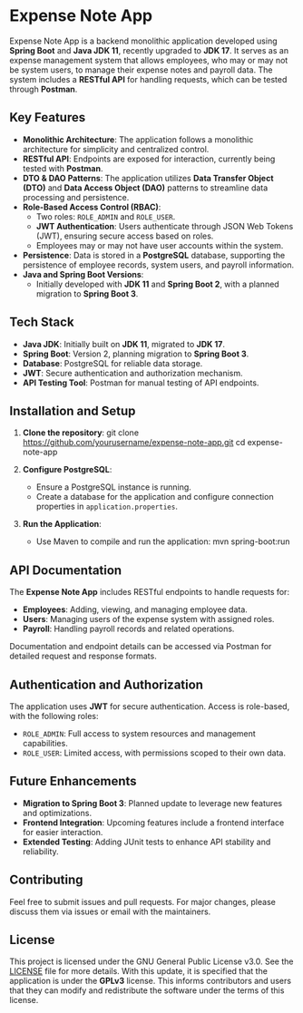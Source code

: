 # Expense Note App

Expense Note App is a backend monolithic application developed using **Spring Boot** and **Java JDK 11**, recently upgraded to **JDK 17**. It serves as an expense management system that allows employees, who may or may not be system users, to manage their expense notes and payroll data. The system includes a **RESTful API** for handling requests, which can be tested through **Postman**.

## Key Features

- **Monolithic Architecture**: The application follows a monolithic architecture for simplicity and centralized control.
- **RESTful API**: Endpoints are exposed for interaction, currently being tested with **Postman**.
- **DTO & DAO Patterns**: The application utilizes **Data Transfer Object (DTO)** and **Data Access Object (DAO)** patterns to streamline data processing and persistence.
- **Role-Based Access Control (RBAC)**:
  - Two roles: `ROLE_ADMIN` and `ROLE_USER`.
  - **JWT Authentication**: Users authenticate through JSON Web Tokens (JWT), ensuring secure access based on roles.
  - Employees may or may not have user accounts within the system.
- **Persistence**: Data is stored in a **PostgreSQL** database, supporting the persistence of employee records, system users, and payroll information.
- **Java and Spring Boot Versions**: 
  - Initially developed with **JDK 11** and **Spring Boot 2**, with a planned migration to **Spring Boot 3**.

## Tech Stack

- **Java JDK**: Initially built on **JDK 11**, migrated to **JDK 17**.
- **Spring Boot**: Version 2, planning migration to **Spring Boot 3**.
- **Database**: PostgreSQL for reliable data storage.
- **JWT**: Secure authentication and authorization mechanism.
- **API Testing Tool**: Postman for manual testing of API endpoints.

## Installation and Setup

1. **Clone the repository**:
      git clone https://github.com/yourusername/expense-note-app.git
   cd expense-note-app
   

2. **Configure PostgreSQL**:
   - Ensure a PostgreSQL instance is running.
   - Create a database for the application and configure connection properties in `application.properties`.

3. **Run the Application**:
   - Use Maven to compile and run the application:
     mvn spring-boot:run
     

## API Documentation

The **Expense Note App** includes RESTful endpoints to handle requests for:
- **Employees**: Adding, viewing, and managing employee data.
- **Users**: Managing users of the expense system with assigned roles.
- **Payroll**: Handling payroll records and related operations.

Documentation and endpoint details can be accessed via Postman for detailed request and response formats.

## Authentication and Authorization

The application uses **JWT** for secure authentication. Access is role-based, with the following roles:
- `ROLE_ADMIN`: Full access to system resources and management capabilities.
- `ROLE_USER`: Limited access, with permissions scoped to their own data.

## Future Enhancements

- **Migration to Spring Boot 3**: Planned update to leverage new features and optimizations.
- **Frontend Integration**: Upcoming features include a frontend interface for easier interaction.
- **Extended Testing**: Adding JUnit tests to enhance API stability and reliability.

## Contributing

Feel free to submit issues and pull requests. For major changes, please discuss them via issues or email with the maintainers.

## License

This project is licensed under the GNU General Public License v3.0. See the [LICENSE](./LICENSE) file for more details.
With this update, it is specified that the application is under the **GPLv3** license. This informs contributors and users that they can modify and redistribute the software under the terms of this license.
